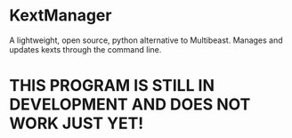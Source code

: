 # KextManager
A lightweight, open source, python alternative to Multibeast. Manages and updates kexts through the command line.

# THIS PROGRAM IS STILL IN DEVELOPMENT AND DOES NOT WORK JUST YET!
